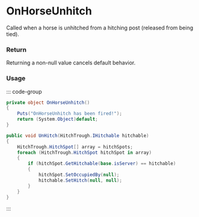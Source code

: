 # OnHorseUnhitch
<Badge type="info" text="Animal"/><Badge type="danger" text="Carbon Compatible"/><Badge type="warning" text="Oxide Compatible"/>
Called when a horse is unhitched from a hitching post (released from being tied).

### Return
Returning a non-null value cancels default behavior.

### Usage
::: code-group
```csharp [Example]
private object OnHorseUnhitch()
{
	Puts("OnHorseUnhitch has been fired!");
	return (System.Object)default;
}
```
```csharp [Source — Assembly-CSharp @ HitchTrough]
public void UnHitch(HitchTrough.IHitchable hitchable)
{
	HitchTrough.HitchSpot[] array = hitchSpots;
	foreach (HitchTrough.HitchSpot hitchSpot in array)
	{
		if (hitchSpot.GetHitchable(base.isServer) == hitchable)
		{
			hitchSpot.SetOccupiedBy(null);
			hitchable.SetHitch(null, null);
		}
	}
}

```
:::
